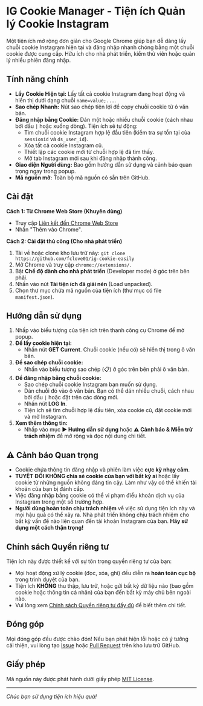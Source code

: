 # IG Cookie Manager - Tiện ích Quản lý Cookie Instagram

Một tiện ích mở rộng đơn giản cho Google Chrome giúp bạn dễ dàng lấy chuỗi cookie Instagram hiện tại và đăng nhập nhanh chóng bằng một chuỗi cookie được cung cấp. Hữu ích cho nhà phát triển, kiểm thử viên hoặc quản lý nhiều phiên đăng nhập.

## Tính năng chính

* **Lấy Cookie Hiện tại:** Lấy tất cả cookie Instagram đang hoạt động và hiển thị dưới dạng chuỗi `name=value;...`.
* **Sao chép Nhanh:** Nút sao chép tiện lợi để copy chuỗi cookie từ ô văn bản.
* **Đăng nhập bằng Cookie:** Dán một hoặc nhiều chuỗi cookie (cách nhau bởi dấu `|` hoặc xuống dòng). Tiện ích sẽ tự động:
    * Tìm chuỗi cookie Instagram hợp lệ đầu tiên (kiểm tra sự tồn tại của `sessionid` và `ds_user_id`).
    * Xóa tất cả cookie Instagram cũ.
    * Thiết lập các cookie mới từ chuỗi hợp lệ đã tìm thấy.
    * Mở tab Instagram mới sau khi đăng nhập thành công.
* **Giao diện Người dùng:** Bao gồm hướng dẫn sử dụng và cảnh báo quan trọng ngay trong popup.
* **Mã nguồn mở:** Toàn bộ mã nguồn có sẵn trên GitHub.

## Cài đặt

**Cách 1: Từ Chrome Web Store (Khuyên dùng)**

* Truy cập [Liên kết đến Chrome Web Store](YOUR_STORE_LINK_HERE) 
* Nhấn "Thêm vào Chrome".

**Cách 2: Cài đặt thủ công (Cho nhà phát triển)**

1.  Tải về hoặc clone kho lưu trữ này: `git clone https://github.com/fclove01/ig-cookie-easily`
2.  Mở Chrome và truy cập `chrome://extensions/`.
3.  Bật **Chế độ dành cho nhà phát triển** (Developer mode) ở góc trên bên phải.
4.  Nhấn vào nút **Tải tiện ích đã giải nén** (Load unpacked).
5.  Chọn thư mục chứa mã nguồn của tiện ích (thư mục có file `manifest.json`).

## Hướng dẫn sử dụng

1.  Nhấp vào biểu tượng của tiện ích trên thanh công cụ Chrome để mở popup.
2.  **Để lấy cookie hiện tại:**
    * Nhấn nút **GET Current**. Chuỗi cookie (nếu có) sẽ hiển thị trong ô văn bản.
3.  **Để sao chép chuỗi cookie:**
    * Nhấn vào biểu tượng sao chép (📋) ở góc trên bên phải ô văn bản.
4.  **Để đăng nhập bằng chuỗi cookie:**
    * Sao chép chuỗi cookie Instagram bạn muốn sử dụng.
    * Dán chuỗi đó vào ô văn bản. Bạn có thể dán nhiều chuỗi, cách nhau bởi dấu `|` hoặc đặt trên các dòng mới.
    * Nhấn nút **LOG In**.
    * Tiện ích sẽ tìm chuỗi hợp lệ đầu tiên, xóa cookie cũ, đặt cookie mới và mở Instagram.
5.  **Xem thêm thông tin:**
    * Nhấp vào mục **► Hướng dẫn sử dụng** hoặc **⚠️ Cảnh báo & Miễn trừ trách nhiệm** để mở rộng và đọc nội dung chi tiết.

## ⚠️ Cảnh báo Quan trọng

* Cookie chứa thông tin đăng nhập và phiên làm việc **cực kỳ nhạy cảm**.
* **TUYỆT ĐỐI KHÔNG chia sẻ cookie của bạn với bất kỳ ai** hoặc lấy cookie từ những nguồn không đáng tin cậy. Làm như vậy có thể khiến tài khoản của bạn bị đánh cắp.
* Việc đăng nhập bằng cookie có thể vi phạm điều khoản dịch vụ của Instagram trong một số trường hợp.
* **Người dùng hoàn toàn chịu trách nhiệm** về việc sử dụng tiện ích này và mọi hậu quả có thể xảy ra. Nhà phát triển không chịu trách nhiệm cho bất kỳ vấn đề nào liên quan đến tài khoản Instagram của bạn. **Hãy sử dụng một cách thận trọng!**

## Chính sách Quyền riêng tư

Tiện ích này được thiết kế với sự tôn trọng quyền riêng tư của bạn:

* Mọi hoạt động xử lý cookie (đọc, xóa, ghi) đều diễn ra **hoàn toàn cục bộ** trong trình duyệt của bạn.
* Tiện ích **KHÔNG** thu thập, lưu trữ, hoặc gửi bất kỳ dữ liệu nào (bao gồm cookie hoặc thông tin cá nhân) của bạn đến bất kỳ máy chủ bên ngoài nào.
* Vui lòng xem [Chính sách Quyền riêng tư đầy đủ](PRIVACY_POLICY.md) để biết thêm chi tiết.

## Đóng góp

Mọi đóng góp đều được chào đón! Nếu bạn phát hiện lỗi hoặc có ý tưởng cải thiện, vui lòng tạo [Issue](https://github.com/fclove01/ig-cookie-easily/issues) hoặc [Pull Request](https://github.com/fclove01/ig-cookie-easily/pulls) trên kho lưu trữ GitHub.

## Giấy phép

Mã nguồn này được phát hành dưới giấy phép [MIT License](LICENSE).

---

_Chúc bạn sử dụng tiện ích hiệu quả!_
